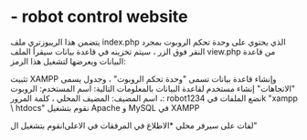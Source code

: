 # - robot control website 

يتضمن هذا الريبوزتري ملف index.php الذي يحتوي على وحدة تحكم الروبوت بمجرد النقر فوق الزر ، سيتم تخزينه في قاعدة بيانات
سيقرأ الملف view.php من قاعدة البيانات ويعرضها
لتشغيل هذا الرمز:

تثبيت XAMPP وإنشاء قاعدة بيانات تسمى "وحدة تحكم الروبوت" ، وجدول يسمى "الاتجاهات"
إنشاء مستخدم لقاعدة البيانات بالمعلومات التالية: اسم المستخدم: الروبوت ، اسم المضيف: المضيف المحلي ، كلمة المرور: robot1234
نضع الملفات فيk "xampp \ htdocs"
نقوم بتشغيل Apache و MySQL في XAMPP

نقوم بتشغيل الlلفات على سيرفر محلي
*الاطلاع في المرفقات في الاعلى"
